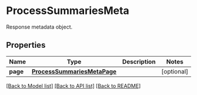 # ProcessSummariesMeta

Response metadata object.
## Properties
Name | Type | Description | Notes
------------ | ------------- | ------------- | -------------
**page** | [**ProcessSummariesMetaPage**](ProcessSummariesMetaPage.md) |  | [optional] 

[[Back to Model list]](README.md#documentation-for-models) [[Back to API list]](README.md#documentation-for-api-endpoints) [[Back to README]](README.md)


